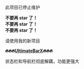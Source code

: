 此项目已停止维护

**不要再 star 了！**  
**不要再 star 了！**  
**不要再 star 了！**

请使用我的新项目

**🔥🔥🔥[UltimateBarX](https://github.com/Zackratos/UltimateBarX)🔥🔥🔥**

状态栏和导航栏彻底解藕，功能更强大